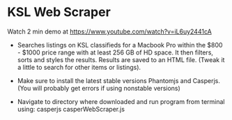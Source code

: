 # KSL Web Scraper

Watch 2 min demo at https://www.youtube.com/watch?v=iL6uy2441cA

* Searches listings on KSL classifieds for a Macbook Pro within the $800 - $1000 price range with at least 256 GB of HD space. It then filters, sorts and styles the results.  Results are saved to an HTML file.  (Tweak it a little to search for other items or listings).
 
* Make sure to install the latest stable versions Phantomjs and Casperjs.  (You will probably get errors if using nonstable versions)

* Navigate to directory where downloaded and run program from terminal using: casperjs casperWebScraper.js
